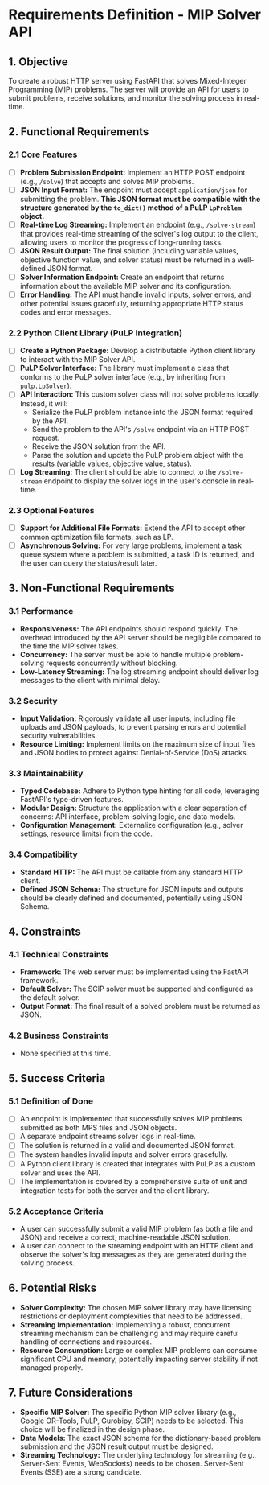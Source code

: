 # Requirements Definition - MIP Solver API

## 1. Objective

To create a robust HTTP server using FastAPI that solves Mixed-Integer Programming (MIP) problems. The server will provide an API for users to submit problems, receive solutions, and monitor the solving process in real-time.

## 2. Functional Requirements

### 2.1 Core Features

- [ ] **Problem Submission Endpoint:** Implement an HTTP POST endpoint (e.g., `/solve`) that accepts and solves MIP problems.
- [ ] **JSON Input Format:** The endpoint must accept `application/json` for submitting the problem. **This JSON format must be compatible with the structure generated by the `to_dict()` method of a PuLP `LpProblem` object.**
- [ ] **Real-time Log Streaming:** Implement an endpoint (e.g., `/solve-stream`) that provides real-time streaming of the solver's log output to the client, allowing users to monitor the progress of long-running tasks.
- [ ] **JSON Result Output:** The final solution (including variable values, objective function value, and solver status) must be returned in a well-defined JSON format.
- [ ] **Solver Information Endpoint:** Create an endpoint that returns information about the available MIP solver and its configuration.
- [ ] **Error Handling:** The API must handle invalid inputs, solver errors, and other potential issues gracefully, returning appropriate HTTP status codes and error messages.

### 2.2 Python Client Library (PuLP Integration)

- [ ] **Create a Python Package:** Develop a distributable Python client library to interact with the MIP Solver API.
- [ ] **PuLP Solver Interface:** The library must implement a class that conforms to the PuLP solver interface (e.g., by inheriting from `pulp.LpSolver`).
- [ ] **API Interaction:** This custom solver class will not solve problems locally. Instead, it will:
  - Serialize the PuLP problem instance into the JSON format required by the API.
  - Send the problem to the API's `/solve` endpoint via an HTTP POST request.
  - Receive the JSON solution from the API.
  - Parse the solution and update the PuLP problem object with the results (variable values, objective value, status).
- [ ] **Log Streaming:** The client should be able to connect to the `/solve-stream` endpoint to display the solver logs in the user's console in real-time.

### 2.3 Optional Features

- [ ] **Support for Additional File Formats:** Extend the API to accept other common optimization file formats, such as LP.
- [ ] **Asynchronous Solving:** For very large problems, implement a task queue system where a problem is submitted, a task ID is returned, and the user can query the status/result later.

## 3. Non-Functional Requirements

### 3.1 Performance

- **Responsiveness:** The API endpoints should respond quickly. The overhead introduced by the API server should be negligible compared to the time the MIP solver takes.
- **Concurrency:** The server must be able to handle multiple problem-solving requests concurrently without blocking.
- **Low-Latency Streaming:** The log streaming endpoint should deliver log messages to the client with minimal delay.

### 3.2 Security

- **Input Validation:** Rigorously validate all user inputs, including file uploads and JSON payloads, to prevent parsing errors and potential security vulnerabilities.
- **Resource Limiting:** Implement limits on the maximum size of input files and JSON bodies to protect against Denial-of-Service (DoS) attacks.

### 3.3 Maintainability

- **Typed Codebase:** Adhere to Python type hinting for all code, leveraging FastAPI's type-driven features.
- **Modular Design:** Structure the application with a clear separation of concerns: API interface, problem-solving logic, and data models.
- **Configuration Management:** Externalize configuration (e.g., solver settings, resource limits) from the code.

### 3.4 Compatibility

- **Standard HTTP:** The API must be callable from any standard HTTP client.
- **Defined JSON Schema:** The structure for JSON inputs and outputs should be clearly defined and documented, potentially using JSON Schema.

## 4. Constraints

### 4.1 Technical Constraints

- **Framework:** The web server must be implemented using the FastAPI framework.
- **Default Solver:** The SCIP solver must be supported and configured as the default solver.
- **Output Format:** The final result of a solved problem must be returned as JSON.

### 4.2 Business Constraints

- None specified at this time.

## 5. Success Criteria

### 5.1 Definition of Done

- [ ] An endpoint is implemented that successfully solves MIP problems submitted as both MPS files and JSON objects.
- [ ] A separate endpoint streams solver logs in real-time.
- [ ] The solution is returned in a valid and documented JSON format.
- [ ] The system handles invalid inputs and solver errors gracefully.
- [ ] A Python client library is created that integrates with PuLP as a custom solver and uses the API.
- [ ] The implementation is covered by a comprehensive suite of unit and integration tests for both the server and the client library.

### 5.2 Acceptance Criteria

- A user can successfully submit a valid MIP problem (as both a file and JSON) and receive a correct, machine-readable JSON solution.
- A user can connect to the streaming endpoint with an HTTP client and observe the solver's log messages as they are generated during the solving process.

## 6. Potential Risks

- **Solver Complexity:** The chosen MIP solver library may have licensing restrictions or deployment complexities that need to be addressed.
- **Streaming Implementation:** Implementing a robust, concurrent streaming mechanism can be challenging and may require careful handling of connections and resources.
- **Resource Consumption:** Large or complex MIP problems can consume significant CPU and memory, potentially impacting server stability if not managed properly.

## 7. Future Considerations

- **Specific MIP Solver:** The specific Python MIP solver library (e.g., Google OR-Tools, PuLP, Gurobipy, SCIP) needs to be selected. This choice will be finalized in the design phase.
- **Data Models:** The exact JSON schema for the dictionary-based problem submission and the JSON result output must be designed.
- **Streaming Technology:** The underlying technology for streaming (e.g., Server-Sent Events, WebSockets) needs to be chosen. Server-Sent Events (SSE) are a strong candidate.
